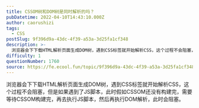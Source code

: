 ```yaml
---
title: CSSOM树和DOM树是同时解析的吗？
pubDatetime: 2022-04-10T14:43:10.000Z
author: caorushizi
tags:
  - CSS
postSlug: 9f396d9a-43dc-4f39-a53a-3d25fa1cf348
description: >-
  浏览器会下下载HTML解析页面生成DOM树，遇到CSS标签就开始解析CSS，这个过程不会阻塞，但是如果遇到了JS脚本，此时假如CSSOM还没有构建完，需要等待CSSOM构建完，再去执行JS脚本，然后再执行DOM解析，此时会阻塞。
difficulty: 1
questionNumber: 1760
source: https://fe.ecool.fun/topic/9f396d9a-43dc-4f39-a53a-3d25fa1cf348
---
```


浏览器会下下载HTML解析页面生成DOM树，遇到CSS标签就开始解析CSS，这个过程不会阻塞，但是如果遇到了JS脚本，此时假如CSSOM还没有构建完，需要等待CSSOM构建完，再去执行JS脚本，然后再执行DOM解析，此时会阻塞。
